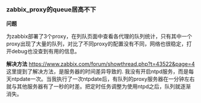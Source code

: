 ### zabbix_proxy的queue居高不下

**问题**

为zabbix部署了3个proxy，在列队页面中查看各代理的队列统计，只有其中一个proxy出现了大量的队列，对比了不同proxy的配置没有不同，网络也很稳定，打开debug也没查到有用的信息。

**解决方法**
https://www.zabbix.com/forum/showthread.php?t=43522&page=4 这里提到了解决方法，是服务器的时间差异导致的.
我没有开启ntpd服务，而是每天ntpdate一次。当我执行了一次ntpdate后，有队列的proxy服务器在一分钟左右就与其他服务器有了一秒的时差。把定时任务调整为使用ntpd之后，队列就逐渐消失。
